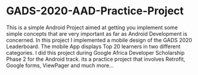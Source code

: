 # GADS-2020-AAD-Practice-Project
This is a simple Android Project aimed at getting you implement some simple concepts that are very important as far as Android Development is concerned. In this project I implemented a mobile design of the GADS 2020 Leaderboard. The mobile App displays Top 20 learners in two different categories.
I did this project during Google Africa Developer Scholarship Phase 2 for the Android track. its a practice project that involves Retrofit, Google forms, ViewPager and much more...
